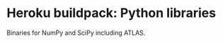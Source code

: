 Heroku buildpack: Python libraries
==================================

Binaries for NumPy and SciPy including ATLAS.
